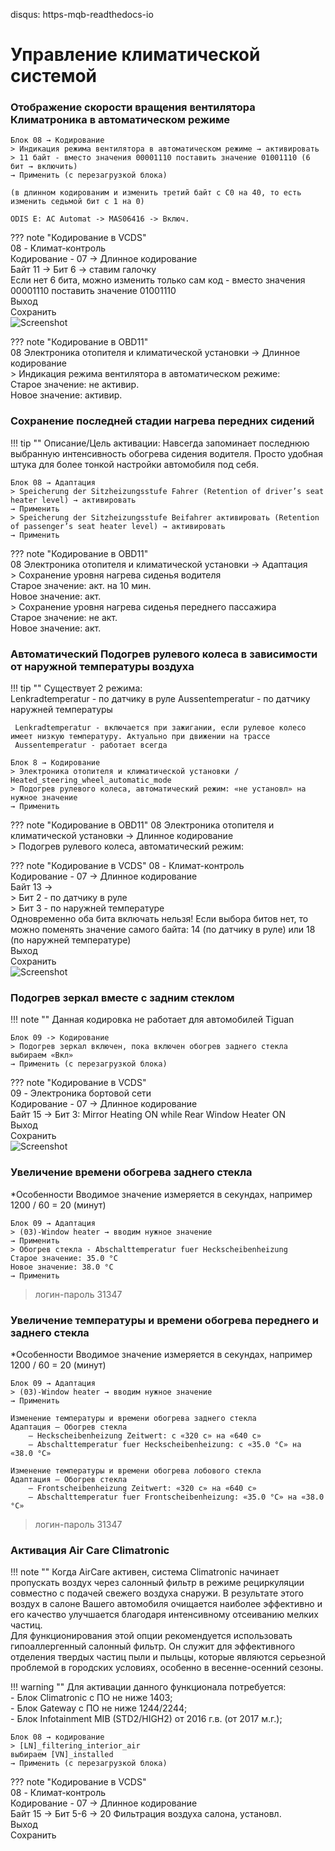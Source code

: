 disqus: https-mqb-readthedocs-io
# Управление климатической системой

### Отображение скорости вращения вентилятора Климатроника в автоматическом режиме

```
Блок 08 → Кодирование
> Индикация режима вентилятора в автоматическом режиме → активировать 
> 11 байт - вместо значения 00001110 поставить значение 01001110 (6 бит → включить)
→ Применить (с перезагрузкой блока)
	
(в длинном кодированим и изменить третий байт с С0 на 40, то есть изменить седьмой бит с 1 на 0)
```
```
ODIS E: AC Automat -> MAS06416 -> Включ.
```

??? note "Кодирование в VCDS"    
    08 - Климат-контроль  
    Кодирование - 07 → Длинное кодирование  
    Байт 11 → Бит 6 → ставим галочку  
    Если нет 6 бита, можно изменить только сам код - вместо значения 00001110 поставить значение 01001110  
    Выход  
    Сохранить  
    ![Screenshot](../images/climate.jpg)    
    
??? note "Кодирование в OBD11"   
    08 Электроника отопителя и климатической установки → Длинное кодирование  
    > Индикация режима вентилятора в автоматическом режиме:  
    Старое значение: не активир.  
    Новое значение: активир.   

### Сохранение последней стадии нагрева передних сидений

!!! tip ""
    Описание/Цель активации: Навсегда запоминает последнюю выбранную интенсивность обогрева сидения водителя. Просто удобная штука для более тонкой настройки автомобиля под себя.

```
Блок 08 → Адаптация 
> Speicherung der Sitzheizungsstufe Fahrer (Retention of driver’s seat heater level) → активировать 
→ Применить
> Speicherung der Sitzheizungsstufe Beifahrer активировать (Retention of passenger’s seat heater level) → активировать
→ Применить
```
	
??? note "Кодирование в OBD11"	
    08 Электроника отопителя и климатической установки → Адаптация  
    > Сохранение уровня нагрева сиденья водителя  
    Старое значение: акт. на 10 мин.  
    Новое значение: акт.  
    > Сохранение уровня нагрева сиденья переднего пассажира  
    Старое значение: не акт.  
    Новое значение: акт.  
	
### Автоматический Подогрев рулевого колеса в зависимости от наружной температуры воздуха

!!! tip ""
     Существует 2 режима:  
     Lenkradtemperatur - по датчику в руле
     Aussentemperatur - по датчику наружней температуры
     
     Lenkradtemperatur - включается при зажигании, если рулевое колесо имеет низкую температуру. Актуально при движении на трассе
     Aussentemperatur - работает всегда

```
Блок 8 → Кодирование
> Электроника отопителя и климатической установки / Heated_steering_wheel_automatic_mode
> Подогрев рулевого колеса, автоматический режим: «не установл» на нужное значение
→ Применить
```
    
??? note "Кодирование в OBD11"
    08 Электроника отопителя и климатической установки → Длинное кодирование  
    > Подогрев рулевого колеса, автоматический режим:  
    
??? note "Кодирование в VCDS"
    08 - Климат-контроль  
    Кодирование - 07 → Длинное кодирование  
    Байт 13 →   
    > Бит 2 - по датчику в руле  
    > Бит 3 - по наружней температуре  
    Одновременно оба бита включать нельзя!
    Если выбора битов нет, то можно поменять значение самого байта: 14 (по датчику в руле) или 18 (по наружней температуре)  
    Выход    
    Сохранить    
    ![Screenshot](../images/wheel.PNG)    

### Подогрев зеркал вместе с задним стеклом

!!! note ""
     Данная кодировка не работает для автомобилей Tiguan

```
Блок 09 -> Кодирование
> Подогрев зеркал включен, пока включен обогрев заднего стекла
выбираем «Вкл»
→ Применить (с перезагрузкой блока)
```
		
??? note "Кодирование в VCDS"    
    09 - Электроника бортовой сети  
    Кодирование - 07 → Длинное кодирование   
    Байт 15 → Бит 3: Mirror Heating ON while Rear Window Heater ON  
    Выход  
    Сохранить  
    ![Screenshot](../images/rear.jpg)  

### Увеличение времени обогрева заднего стекла

*Особенности
	Вводимое значение измеряется в секундах, например 1200 / 60 = 20 (минут)
	
	Блок 09 → Адаптация
	> (03)-Window heater → вводим нужное значение 
	→ Применить
	> Обогрев стекла - Abschalttemperatur fuer Heckscheibenheizung
	Старое значение: 35.0 °C
	Новое значение: 38.0 °C
	→ Применить

> логин-пароль 31347

### Увеличение температуры и времени обогрева переднего и заднего стекла

*Особенности
	Вводимое значение измеряется в секундах, например 1200 / 60 = 20 (минут)

	Блок 09 → Адаптация
	> (03)-Window heater → вводим нужное значение
	→ Применить

	Изменение температуры и времени обогрева заднего стекла
	Aдаптация — Обогрев стекла
		— Heckscheibenheizung Zeitwert: с «320 с» на «640 с»
		— Abschalttemperatur fuer Heckscheibenheizung: с «35.0 °C» на «38.0 °C»
	
	Изменение температуры и времени обогрева лобового стекла
	Aдаптация — Обогрев стекла
		— Frontscheibenheizung Zeitwert: «320 с» на «640 с»
		— Abschalttemperatur fuer Frontscheibenheizung: «35.0 °C» на «38.0 °C»

> логин-пароль 31347

### Активация Air Care Climatronic

!!! note ""
    Когда AirCare активен, система Climatronic начинает пропускать воздух через салонный фильтр в режиме рециркуляции совместно с подачей свежего воздуха снаружи. В результате этого воздух в салоне Вашего автомобиля очищается наиболее эффективно и его качество улучшается благодаря интенсивному отсеиванию мелких частиц.  
    Для функционирования этой опции рекомендуется использовать гипоаллергенный салонный фильтр. Он служит для эффективного отделения твердых частиц пыли и пыльцы, которые являются серьезной проблемой в городских условиях, особенно в весенне-осенний сезоны.

!!! warning ""
    Для активации данного функционала потребуется:  
    - Блок Climatronic с ПО не ниже 1403;  
    - Блок Gateway с ПО не ниже 1244/2244;  
    - Блок Infotainment MIB (STD2/HIGH2) от 2016 г.в. (от 2017 м.г.);  

```
Блок 08 → кодирование
> [LN]_filtering_interior_air
выбираем [VN]_installed
→ Применить (с перезагрузкой блока)
```

??? note "Кодирование в VCDS"    
    08 - Климат-контроль  
    Кодирование - 07 → Длинное кодирование  
    Байт 15 → Бит 5-6 → 20 Фильтрация воздуха салона, установл.  
    Выход  
    Сохранить  